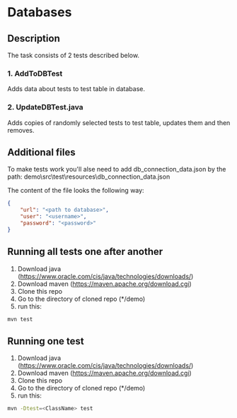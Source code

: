 # Databases
## Description
The task consists of 2 tests described below.

### 1. AddToDBTest
Adds data about tests to test table in database.
### 2. UpdateDBTest.java
Adds copies of randomly selected tests to test table, updates them and then removes.

## Additional files
To make tests work you'll alse need to add db_connection_data.json by the path: demo\src\test\resources\db_connection_data.json

The content of the file looks the following way:
```json
{
    "url": "<path to database>",
    "user": "<username>",
    "password": "<password>"
}
```

## Running all tests one after another
1. Download java (https://www.oracle.com/cis/java/technologies/downloads/)
2. Download maven (https://maven.apache.org/download.cgi)
3. Clone this repo
4. Go to the directory of cloned repo (*/demo)
5. run this:
```bash
mvn test
```

## Running one test
1. Download java (https://www.oracle.com/cis/java/technologies/downloads/)
2. Download maven (https://maven.apache.org/download.cgi)
3. Clone this repo
4. Go to the directory of cloned repo (*/demo)
5. run this:
```bash
mvn -Dtest=<ClassName> test
```
